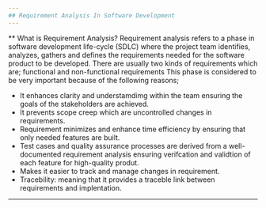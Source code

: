 ```yaml
---
## Requirement Analysis In Software Development
---
```

** What is Requirement Analysis?
Requirement analysis refers to a phase in software development life-cycle (SDLC) where the project team identifies, analyzes, gathers and defines the requirements needed for the software product to be developed. There are usually two kinds of requirements which are; functional and non-functional requirements This phase is considered to be very important because of the following reasons;
- It enhances clarity and understamdimg within the team ensuring the goals of the stakeholders are achieved.
- It prevents scope creep which are uncontrolled changes in requirements.
- Requirement minimizes and enhance time efficiency by ensuring  that only needed features are built.
- Test cases and quality assurance processes are derived from a well-documented requirement analysis ensuring verifcation and validtion of each feature for high-quality produt.
- Makes it easier to track and manage changes in requirement.
- Tracebility: meaning that  it provides a traceble link between requirements and implentation.
---
